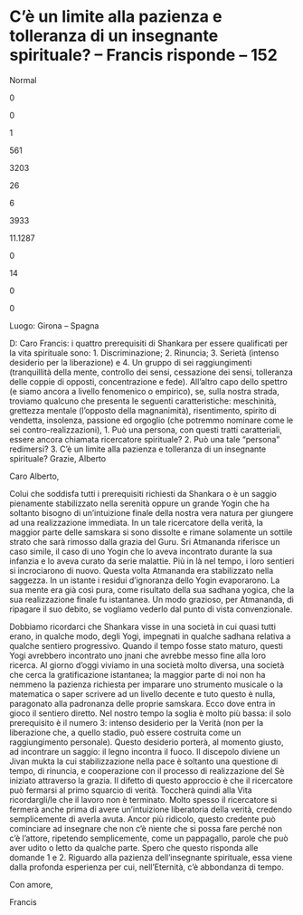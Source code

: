 # C’è un limite alla pazienza e tolleranza di un insegnante spirituale? – Francis risponde – 152

Normal

0

0

1

561

3203

26

6

3933

11.1287

0

14

0

0

Luogo: Girona &ndash; Spagna

D: Caro Francis: i quattro prerequisiti di Shankara per essere qualificati per la vita spirituale sono: 1. Discriminazione; 2. Rinuncia; 3. Seriet&agrave; (intenso desiderio per la liberazione) e 4. Un gruppo di sei raggiungimenti (tranquillit&agrave; della mente, controllo dei sensi, cessazione dei sensi, tolleranza delle coppie di opposti, concentrazione e fede). All&rsquo;altro capo dello spettro (e siamo ancora a livello fenomenico o empirico), se, sulla nostra strada, troviamo qualcuno che presenta le seguenti caratteristiche: meschinit&agrave;, grettezza mentale (l&rsquo;opposto della magnanimit&agrave;), risentimento, spirito di vendetta, insolenza, passione ed orgoglio (che potremmo nominare come le sei contro-realizzazioni), 1. Pu&ograve; una persona, con questi tratti caratteriali, essere ancora chiamata ricercatore spirituale? 2. Pu&ograve; una tale &ldquo;persona&rdquo; redimersi? 3. C&rsquo;&egrave; un limite alla pazienza e tolleranza di un insegnante spirituale? Grazie, Alberto

Caro Alberto,

Colui che soddisfa tutti i prerequisiti richiesti da Shankara o &egrave; un saggio pienamente stabilizzato nella serenit&agrave; oppure un grande Yogin che ha soltanto bisogno di un&rsquo;intuizione finale della nostra vera natura per giungere ad una realizzazione immediata. In un tale ricercatore della verit&agrave;, la maggior parte delle samskara si sono dissolte e rimane solamente un sottile strato che sar&agrave; rimosso dalla grazia del Guru. Sri Atmananda riferisce un caso simile, il caso di uno Yogin che lo aveva incontrato durante la sua infanzia e lo aveva curato da serie malattie. Pi&ugrave; in l&agrave; nel tempo, i loro sentieri si incrociarono di nuovo. Questa volta Atmananda era stabilizzato nella saggezza. In un istante i residui d&rsquo;ignoranza dello Yogin evaporarono. La sua mente era gi&agrave; cos&igrave; pura, come risultato della sua sadhana yogica, che la sua realizzazione finale fu istantanea. Un modo grazioso, per Atmananda, di ripagare il suo debito, se vogliamo vederlo dal punto di vista convenzionale.

Dobbiamo ricordarci che Shankara visse in una societ&agrave; in cui quasi tutti erano, in qualche modo, degli Yogi, impegnati in qualche sadhana relativa a qualche sentiero progressivo. Quando il tempo fosse stato maturo, questi Yogi avrebbero incontrato uno jnani che avrebbe messo fine alla loro ricerca. Al giorno d&rsquo;oggi viviamo in una societ&agrave; molto diversa, una societ&agrave; che cerca la gratificazione istantanea; la maggior parte di noi non ha nemmeno la pazienza richiesta per imparare uno strumento musicale o la matematica o saper scrivere ad un livello decente e tuto questo &egrave; nulla, paragonato alla padronanza delle proprie samskara. Ecco dove entra in gioco il sentiero diretto. Nel nostro tempo la soglia &egrave; molto pi&ugrave; bassa: il solo prerequisito &egrave; il numero 3: intenso desiderio per la Verit&agrave; (non per la liberazione che, a quello stadio, pu&ograve; essere costruita come un raggiungimento personale). Questo desiderio porter&agrave;, al momento giusto, ad incontrare un saggio: il legno incontra il fuoco. Il discepolo diviene un Jivan mukta la cui stabilizzazione nella pace &egrave; soltanto una questione di tempo, di rinuncia, e cooperazione con il processo di realizzazione del S&egrave; iniziato attraverso la grazia. Il difetto di questo approccio &egrave; che il ricercatore pu&ograve; fermarsi al primo squarcio di verit&agrave;. Toccher&agrave; quindi alla Vita ricordargli/le che il lavoro non &egrave; terminato. Molto spesso il ricercatore si fermer&agrave; anche prima di avere un&rsquo;intuizione liberatoria della verit&agrave;, credendo semplicemente di averla avuta. Ancor pi&ugrave; ridicolo, questo credente pu&ograve; cominciare ad insegnare che non c&rsquo;&egrave; niente che si possa fare perch&eacute; non c&rsquo;&egrave; l&rsquo;attore, ripetendo semplicemente, come un pappagallo, parole che pu&ograve; aver udito o letto da qualche parte. Spero che questo risponda alle domande 1 e 2. Riguardo alla pazienza dell&rsquo;insegnante spirituale, essa viene dalla profonda esperienza per cui, nell&rsquo;Eternit&agrave;, c&rsquo;&egrave; abbondanza di tempo.

Con amore,

Francis

